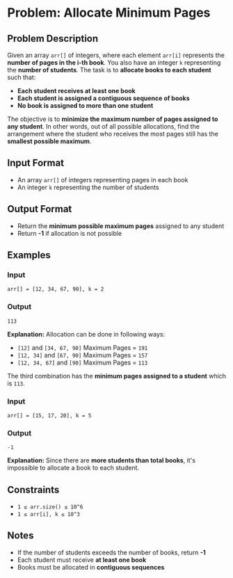 
# Problem: Allocate Minimum Pages

## Problem Description
Given an array `arr[]` of integers, where each element `arr[i]` represents the **number of pages in the i-th book**. You also have an integer `k` representing the **number of students**. The task is to **allocate books to each student** such that:

- **Each student receives at least one book**
- **Each student is assigned a contiguous sequence of books**
- **No book is assigned to more than one student**

The objective is to **minimize the maximum number of pages assigned to any student**. In other words, out of all possible allocations, find the arrangement where the student who receives the most pages still has the **smallest possible maximum**.

## Input Format
- An array `arr[]` of integers representing pages in each book
- An integer `k` representing the number of students

## Output Format
- Return the **minimum possible maximum pages** assigned to any student
- Return **-1** if allocation is not possible

## Examples

### Input

`arr[] = [12, 34, 67, 90], k = 2`<br/>

### Output

`113`<br/>

**Explanation:** Allocation can be done in following ways:
- `[12]` and `[34, 67, 90]` Maximum Pages = `191`
- `[12, 34]` and `[67, 90]` Maximum Pages = `157`
- `[12, 34, 67]` and `[90]` Maximum Pages = `113`

The third combination has the **minimum pages assigned to a student** which is `113`.

### Input

`arr[] = [15, 17, 20], k = 5`<br/>

### Output

`-1`<br/>

**Explanation:** Since there are **more students than total books**, it's impossible to allocate a book to each student.

## Constraints
- `1 ≤ arr.size() ≤ 10^6`
- `1 ≤ arr[i], k ≤ 10^3`

## Notes
- If the number of students exceeds the number of books, return **-1**
- Each student must receive **at least one book**
- Books must be allocated in **contiguous sequences**

